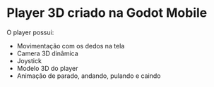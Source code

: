 # Player 3D criado na Godot Mobile

O player possui:
- Movimentação com os dedos na tela
- Camera 3D dinâmica
- Joystick
- Modelo 3D do player
- Animação de parado, andando, pulando e caindo
